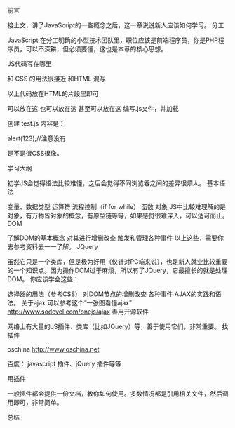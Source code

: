 前言

接上文，讲了JavaScript的一些概念之后，这一章说说新人应该如何学习。
分工

JavaScript 在分工明确的小型技术团队里，职位应该是前端程序员，你是PHP程序员，可以不深耕，但必须要懂，这也是本章的核心思想。

JS代码写在哪里

和 CSS 的用法很接近
和HTML 混写

<script>
alert('www.sodevel.com 版权所有，工作微信 pmtt9121');
</script>
以上代码放在HTML的片段里即可

<html>
    <head>
        可以放在这
    </head>
    <body>
        也可以放在这
    </body>
        甚至可以放在这
</html>
编写.js文件，并加载

创建 test.js 内容是：

alert(123);//注意没有 <script>标签了
在HTML文档中加载它：

<script src='test.js'></script>
是不是很CSS很像。

学习大纲

初学JS会觉得语法比较难懂，之后会觉得不同浏览器之间的差异很烦人。
基本语法

变量、数据类型
运算符
流程控制（if for while）
函数
对象
JS中比较难理解的是对象，有万物皆对象的概念，有原型链等等，如果感觉很难深入，可以适可而止。
DOM

了解DOM的基本概念
对其进行增删改查
触发和管理各种事件
以上这些，需要你去参考资料去一一了解。
JQuery

虽然它只是一个类库，但是极为好用（仅针对PC端来说），也是新人就业比较重要的一个知识点。因为操作DOM过于麻烦，所以有了JQuery，它最擅长的就是处理DOM。
你应该学会这些：

选择器的用法（参考CSS）
对DOM节点的增删改查
各种事件
AJAX的实践和语法。
关于ajax 可以参考这个“一张图看懂ajax” http://www.sodevel.com/onejs/ajax
善用开源软件

网络上有大量的JS插件、类库（比如JQuery）等，善于使用它们，非常重要。
找插件

oschina http://www.oschina.net

百度： javascript 插件、jQuery 插件等等

用插件

一般插件都会提供一份文档，教你如何使用。多数情况都是引用相关文件，然后调用即可，非常简单。

总结
